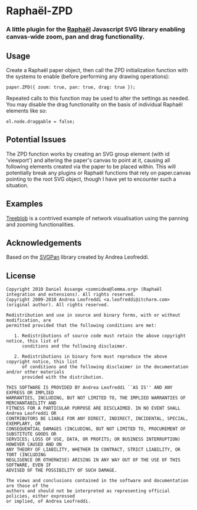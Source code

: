 # Raphaël-ZPD
### A little plugin for the [Raphaël](http://raphaeljs.com/) Javascript SVG library enabling canvas-wide zoom, pan and drag functionality.

## Usage

Create a Raphaël paper object, then call the ZPD initialization function with the systems to enable (before performing any drawing operations):

	paper.ZPD({ zoom: true, pan: true, drag: true });

Repeated calls to this function may be used to alter the settings as needed. You may disable the drag functionality on the basis of individual Raphaël elements like so:

	el.node.draggable = false;

## Potential Issues

The ZPD function works by creating an SVG group element (with id 'viewport') and altering the paper's canvas to point at it, causing all following elements created via the paper to be placed within. This will potentially break any plugins or Raphaël functions that rely on paper.canvas pointing to the root SVG object, though I have yet to encounter such a situation.

## Examples

[Treeblob](http://www.lemma.org/experiments/treeblob/) is a contrived example of network visualisation using the panning and zooming functionalities.

## Acknowledgements

Based on the [SVGPan](http://code.google.com/p/svgpan/) library created by Andrea Leofreddi.

## License

	Copyright 2010 Daniel Assange <somnidea@lemma.org> (Raphaël integration and extensions). All rights reserved.
	Copyright 2009-2010 Andrea Leofreddi <a.leofreddi@itcharm.com> (original author). All rights reserved.
	
	Redistribution and use in source and binary forms, with or without modification, are
	permitted provided that the following conditions are met:
	
	   1. Redistributions of source code must retain the above copyright notice, this list of
	      conditions and the following disclaimer.
	
	   2. Redistributions in binary form must reproduce the above copyright notice, this list
	      of conditions and the following disclaimer in the documentation and/or other materials
	      provided with the distribution.
	
	THIS SOFTWARE IS PROVIDED BY Andrea Leofreddi ``AS IS'' AND ANY EXPRESS OR IMPLIED
	WARRANTIES, INCLUDING, BUT NOT LIMITED TO, THE IMPLIED WARRANTIES OF MERCHANTABILITY AND
	FITNESS FOR A PARTICULAR PURPOSE ARE DISCLAIMED. IN NO EVENT SHALL Andrea Leofreddi OR
	CONTRIBUTORS BE LIABLE FOR ANY DIRECT, INDIRECT, INCIDENTAL, SPECIAL, EXEMPLARY, OR
	CONSEQUENTIAL DAMAGES (INCLUDING, BUT NOT LIMITED TO, PROCUREMENT OF SUBSTITUTE GOODS OR
	SERVICES; LOSS OF USE, DATA, OR PROFITS; OR BUSINESS INTERRUPTION) HOWEVER CAUSED AND ON
	ANY THEORY OF LIABILITY, WHETHER IN CONTRACT, STRICT LIABILITY, OR TORT (INCLUDING
	NEGLIGENCE OR OTHERWISE) ARISING IN ANY WAY OUT OF THE USE OF THIS SOFTWARE, EVEN IF
	ADVISED OF THE POSSIBILITY OF SUCH DAMAGE.
	
	The views and conclusions contained in the software and documentation are those of the
	authors and should not be interpreted as representing official policies, either expressed
	or implied, of Andrea Leofreddi.

